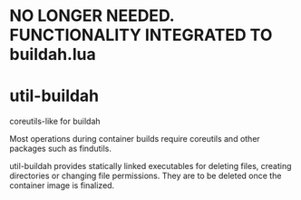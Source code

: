 # NO LONGER NEEDED. FUNCTIONALITY INTEGRATED TO buildah.lua

# util-buildah
coreutils-like for buildah

Most operations during container builds require coreutils and other packages
such as findutils.

util-buildah provides statically linked executables for deleting files,
creating directories or changing file permissions. They are to be deleted once
the container image is finalized.


